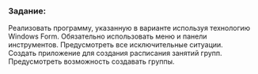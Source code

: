 <h3 align="left">Задание:</h3>
<p align="left">Реализовать программу, указанную в варианте используя технологию Windows Form. Обязательно использовать меню и панели инструментов. Предусмотреть все исключительные ситуации.<br>Создать приложение для создания расписания занятий групп. Предусмотреть возможность создавать группы.</p>
